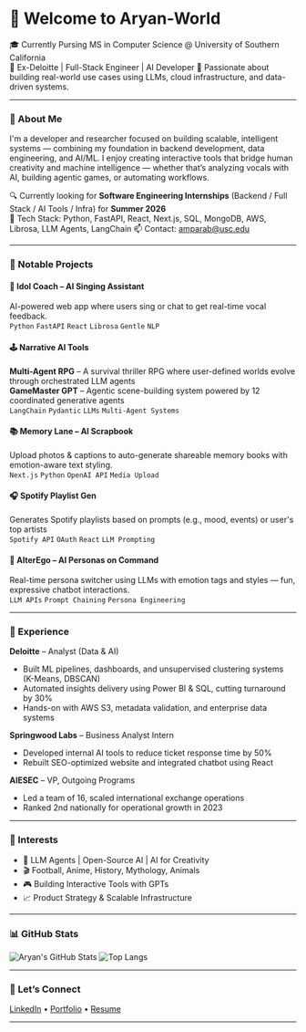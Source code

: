 # 👋 Welcome to Aryan-World

🎓 Currently Pursing MS in Computer Science @ University of Southern California  
💼 Ex-Deloitte | Full-Stack Engineer | AI Developer 
🚀 Passionate about building real-world use cases using LLMs, cloud infrastructure, and data-driven systems.

---

### 🧠 About Me

I'm a developer and researcher focused on building scalable, intelligent systems — combining my foundation in backend development, data engineering, and AI/ML. I enjoy creating interactive tools that bridge human creativity and machine intelligence — whether that’s analyzing vocals with AI, building agentic games, or automating workflows.

🔍 Currently looking for **Software Engineering Internships** (Backend / Full Stack / AI Tools / Infra) for **Summer 2026**  
🧰 Tech Stack: Python, FastAPI, React, Next.js, SQL, MongoDB, AWS, Librosa, LLM Agents, LangChain
📫 Contact: [amparab@usc.edu](mailto:amparab@usc.edu)

---

### 🚧 Notable Projects

#### 🎤 Idol Coach – AI Singing Assistant  
AI-powered web app where users sing or chat to get real-time vocal feedback.  
`Python` `FastAPI` `React` `Librosa` `Gentle` `NLP`

#### 🕹️ Narrative AI Tools  
**Multi-Agent RPG** – A survival thriller RPG where user-defined worlds evolve through orchestrated LLM agents  
**GameMaster GPT** – Agentic scene-building system powered by 12 coordinated generative agents  
`LangChain` `Pydantic` `LLMs` `Multi-Agent Systems`

#### 📚 Memory Lane – AI Scrapbook  
Upload photos & captions to auto-generate shareable memory books with emotion-aware text styling.  
`Next.js` `Python` `OpenAI API` `Media Upload`

#### 🎧 Spotify Playlist Gen  
Generates Spotify playlists based on prompts (e.g., mood, events) or user's top artists  
`Spotify API` `OAuth` `React` `LLM Prompting`

#### 🧠 AlterEgo – AI Personas on Command  
Real-time persona switcher using LLMs with emotion tags and styles — fun, expressive chatbot interactions.  
`LLM APIs` `Prompt Chaining` `Persona Engineering`

---

### 💼 Experience

**Deloitte** – Analyst (Data & AI)  
- Built ML pipelines, dashboards, and unsupervised clustering systems (K-Means, DBSCAN)  
- Automated insights delivery using Power BI & SQL, cutting turnaround by 30%  
- Hands-on with AWS S3, metadata validation, and enterprise data systems

**Springwood Labs** – Business Analyst Intern  
- Developed internal AI tools to reduce ticket response time by 50%  
- Rebuilt SEO-optimized website and integrated chatbot using React

**AIESEC** – VP, Outgoing Programs  
- Led a team of 16, scaled international exchange operations  
- Ranked 2nd nationally for operational growth in 2023  

---

### 🧠 Interests

- 🧩 LLM Agents | Open-Source AI | AI for Creativity  
- 🎬 Football, Anime, History, Mythology, Animals
- 🎮 Building Interactive Tools with GPTs  
- 📈 Product Strategy & Scalable Infrastructure

---

### 📊 GitHub Stats

![Aryan's GitHub Stats](https://github-readme-stats.vercel.app/api?username=aryanparab&show_icons=true&theme=tokyonight)
![Top Langs](https://github-readme-stats.vercel.app/api/top-langs/?username=aryanparab&layout=compact&theme=tokyonight)

---

### 🔗 Let’s Connect

[LinkedIn](https://www.linkedin.com/in/aryan-parab-0b44991b2/) • [Portfolio](https://your-portfolio-link.com) • [Resume](https://drive.google.com/file/d/1fYUdhDW-ykHn1h8NWB4R6bajpV9sis7G/view?usp=sharing)

---
